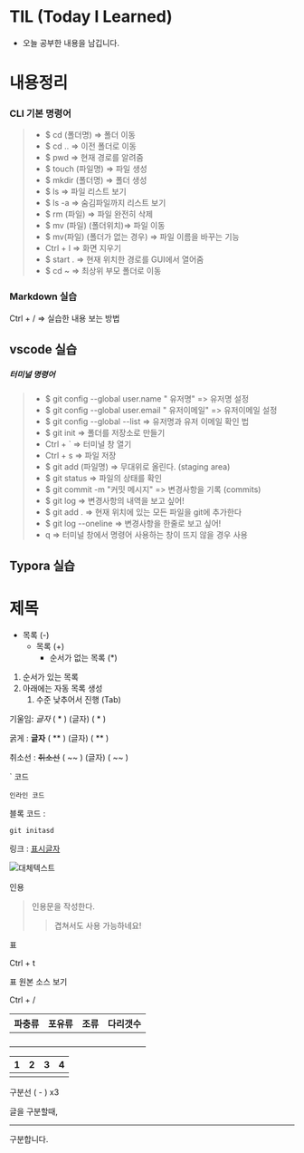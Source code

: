 # TIL (Today I Learned)
- 오늘 공부한 내용을 남깁니다.

# 내용정리


### CLI 기본 명령어

>* $ cd (폴더명) => 폴더 이동
>* $ cd ..  => 이전 폴더로 이동
>* $ pwd  => 현재 경로를 알려줌
>* $ touch (파일명) =>  파일 생성
>* $ mkdir (폴더명) => 폴더 생성
>* $ ls => 파일 리스트 보기
>* $ ls -a => 숨김파일까지 리스트 보기
>* $ rm (파일) => 파일 완전히 삭제
>* $ mv (파일) (폴더위치)=> 파일 이동
>* $ mv(파일) (폴더가 없는 경우) => 파일 이름을 바꾸는 기능
>* Ctrl + l => 화면 지우기
>* $ start . => 현재 위치한 경로를 GUI에서 열어줌
>* $ cd ~ => 최상위 부모 폴더로 이동


### Markdown 실습

Ctrl + / => 실습한 내용 보는 방법


## vscode 실습

##### 터미널 명령어

>* $ git config --global user.name " 유저명" => 유저명 설정
>* $ git config --global user.email " 유저이메일" => 유저이메일 설정
>* $ git config --global --list => 유저명과 유저 이메일 확인 법
>* $ git init => 폴더를 저장소로 만들기
>* Ctrl + ` => 터미널 창 열기
>* Ctrl + s => 파일 저장
>* $ git add (파일명) => 무대위로 올린다. (staging area)
>* $ git status => 파일의 상태를 확인
>* $ git commit -m "커밋 메시지" => 변경사항을 기록 (commits)
>* $ git log => 변경사항의 내역을 보고 싶어!
>* $ git add . => 현재 위치에 있는 모든 파일을 git에 추가한다
>* $ git log --oneline => 변경사항을 한줄로 보고 싶어!
>* q => 터미널 창에서 명령어 사용하는 창이 뜨지 않을 경우 사용

## Typora 실습
# 제목

- 목록 (-)
  + 목록 (+)
    * 순서가 없는 목록 (*)

1. 순서가 있는 목록
2. 아래에는 자동 목록 생성
   1. 수준 낮추어서 진행 (Tab)

기울임: *글자*  ( * ) (글자) ( * )

굵게 : **글자**  ( ** ) (글자) ( ** )

취소선 : ~~취소선~~  ( ~~ ) (글자) ( ~~ ) 

` 코드

`인라인 코드`

블록 코드 : 

``` git init dasdasdas
git initasd
```

 	

링크 : [표시글자](https://www.youtube.com/)

![대체텍스트]()

인용

> 인용문을 작성한다.
>
> > 겹쳐서도 사용 가능하네요!



표 

Ctrl + t

표 원본 소스 보기

Ctrl + /

| 파충류 | 포유류 | 조류 | 다리갯수 |
| ------ | ------ | ---- | -------- |
|        |        |      |          |
|        |        |      |          |
|        |        |      |          |
|        |        |      |          |

| 1    | 2    | 3    | 4    |
| ---- | ---- | ---- | ---- |
|      |      |      |      |



구분선 ( - ) x3

글을 구분할때,

---

구분합니다.